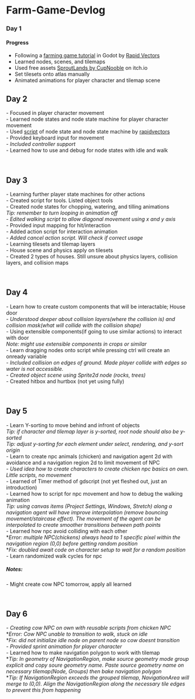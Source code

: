 # Farm-Game-Devlog


### Day 1

#### Progress
- Following a [farming game tutorial](https://www.youtube.com/watch?v=it0lsREGdmc&list=PLWTXKdBN8RZe3ytf6qdR4g1JRy0j-93v9&ab_channel=RapidVectors) in Godot by [Rapid Vectors](https://www.youtube.com/@rapidvectors)
- Learned nodes, scenes, and tilemaps
- Used free assets <a href="https://cupnooble.itch.io/sprout-lands-asset-pack">SproutLands by CupNooble</a> on itch.io
- Set tilesets onto atlas manually
- Animated animations for player character and tilemap scene


<h2>Day 2</h2>
<p>- Focused in player character movement<br>
- Learned node states and node state machine for player character movement<br>
- Used <a href="https://github.com/rapidvectors/tutorial-components-and-scripts/tree/main/tutorials/croptails">script</a> of node state and node state machine by <a href="https://github.com/rapidvectors">rapidvectors</a><br>
- Provided keyboard input for movement<br>
- <i>Included controller support</i><br>
- Learned how to use and debug for node states with idle and walk</p>

<br>
<h2>Day 3</h2>
<p>- Learning further player state machines for other actions<br>
- Created script for tools. Listed object tools<br>
- Created node states for chopping, watering, and tilling animations<br>
<i>  Tip: remember to turn looping in animation off</i><br>
- <i>Edited walking script to allow diagonal movement using x and y axis</i><br>
- Provided input mapping for hit/interaction<br>
- Added action script for interaction animation<br>
- <i>Added cancel action script. Will check if correct usage</i><br>
- Learning tilesets and tilemap layers<br>
- House scene and physics apply on tilesets<br>
- Created 2 types of houses. Still unsure about physics layers, collision layers, and collision maps</p>
<br>

<h2>Day 4</h2>
<p>- Learn how to create custom components that will be interactable; House door<br>
- <i>Understood deeper about collision layers(where the collision is) and collision mask(what will collide with the collision shape)</i><br>
- Using extensible components(if going to use similar actions) to interact with door<br>
<i>Note: might use extensible components in crops or similar</i><br>
- Learn dragging nodes onto script while pressing ctrl will create an onready variable<br>
- <i>Included collision on edges of ground. Made player collide with edges so water is not accessible.</i><br>
- <i>Created object scene using Sprite2d node (rocks, trees)</i><br>
- Created hitbox and hurtbox (not yet using fully)<br></p>

<br>
<h2>Day 5</h2>
<p>
  - Learn Y-sorting to move behind and infront of objects<br>
  <i>Tip: if character and tilemap layer is y-sorted, root node should also be y-sorted</i><br>
  <i>Tip: adjust y-sorting for each element under select, rendering, and y-sort origin</i><br>
  - Learn to create npc animals (chicken) and navigation agent 2d with avoidance and a navigation region 2d to limit movement of NPC<br>
  - <i>Used idea how to create characters to create chicken npc basics on own. Little scripts, no movement</i><br>
  - Learned of Timer method of gdscript (not yet fleshed out, just an introduction)<br>
  - Learned how to script for npc movement and how to debug the walking animation<br>
  <i>Tip: using canvas items (Project Settings, Windows, Stretch) along a navigation agent will have improve interpolation (remove bouncing movement/staircase effect). The movement of the agent can be interpolated to create smoother transitions between path points</i><br>
  - Learned how npc avoid colliding with each other<br>
  *<i>Error: multiple NPC(chickens) always head to 1 specific pixel within the navigation region (0,0) before getting random position</i><br>
  *<i>Fix: doubled await code on character setup to wait for a random position</i><br>
  - Learn randomized walk cycles for npc<br>
</p>
<h5>Notes:</h5>
<p>
  - Might create cow NPC tomorrow, apply all learned<br>
</p>

<br>
<h2>Day 6</h2>
<p>
  - <i>Creating cow NPC on own with reusable scripts from chicken NPC</i> <br>
   *<i>Error: Cow NPC unable to transition to walk, stuck on idle</i><br>
  *<i>Fix: did not initialize idle node on parent node so cow doesnt transition</i><br>
  - <i>Provided sprint animation for player character</i> <br>
  - Learned how to make navigation polygon to work with tilemap<br>
  *<i>Tip: In geometry of NavigationRegion, make source geometry mode group explicit and copy soure geometry name. Paste source geometry name on necessary tilemap(Node, Groups) then bake navigation polygon</i><br>
  *<i>Tip: If NavigationRegion exceeds the grouped tilemap, NavigationArea will merge to (0,0). Align the NavigationRegion along the necessary tile edges to prevent this from happening</i><br>
</p>


